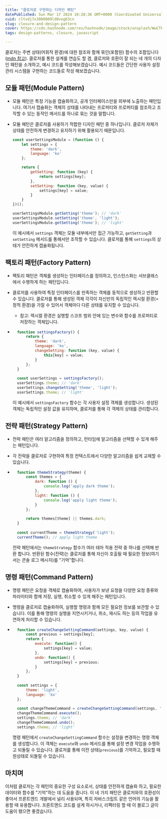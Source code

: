 ```yaml
---
title: "클로저로 구현하는 디자인 패턴"
datePublished: Sun Mar 17 2024 10:28:36 GMT+0000 (Coordinated Universal Time)
cuid: cltvdj7x3000009ld0vog63cn
slug: closure-and-design-pattern
cover: https://cdn.hashnode.com/res/hashnode/image/stock/unsplash/WwCTFNpZx8g/upload/a3b087441cfb57057370c8538009317a.jpeg
tags: design-patterns, closure, javascript

---
```


클로저는 주변 상태(어휘적 환경)에 대한 참조와 함께 묶인(포함된) 함수의 조합입니다([mdn 참고](https://developer.mozilla.org/ko/docs/Web/JavaScript/Closures)). 클로저를 통한 설계를 연습도 할 겸, 클로저와 호환이 잘 되는 네 개의 디자인 패턴을 소개하고, 예시 코드를 작성해보겠습니다. 예시 코드들은 간단한 사용자 설정 관리 시스템을 구현하는 코드들로 작성 해보겠습니다.

## 모듈 패턴(Module Pattern)

* 모듈 패턴은 특정 기능을 캡슐화하고, 공개 인터페이스만을 외부에 노출하는 패턴입니다. 여기서 캡슐화는 객체의 상태를 나타내는 프로퍼티와 프로퍼티를 참조하고 조작할 수 있는 동작인 메서드를 하나로 묶는 것을 말합니다.
    
* 모듈 패턴은 클로저를 사용하기 적합한 디자인 패턴 중 하나입니다. 클로저 자체가 상태를 안전하게 변경하고 유지하기 위해 활용되기 때문입니다.
    
    ```javascript
    const userSettingsModule = (function () {
        let settings = {
            theme: 'dark',
            language: 'ko'
        };
    
        return {
            getSetting: function (key) {
                return settings[key];
            },
            setSetting: function (key, value) {
                settings[key] = value;
            }
        }
    })();
    
    userSettingsModule.getSetting('theme'); // 'dark'
    userSettingsModule.setSetting('theme', 'light');
    userSettingsModule.getSetting('theme'); // 'light'
    ```
    
    이 예시에서 `settings` 객체는 모듈 내부에서만 접근 가능하고, `getSetting`과 `setSetting` 메서드를 통해서만 조작할 수 있습니다. 클로저를 통해 `settings`의 상태가 안전하게 캡슐화됩니다.
    

## 팩토리 패턴(Factory Pattern)

* 팩토리 패턴은 객체를 생성하는 인터페이스를 정의하고, 인스턴스화는 서브클래스에서 수행하게 하는 패턴입니다.
    
* 클로저를 사용하여 특정 인터페이스를 만족하는 객체를 동적으로 생성하고 반환할 수 있습니다. 클로저를 통해 생성된 객체 각각이 자신만의 독립적인 렉시컬 환경(=정적 환경)을 가질 수 있어서 객체마다 다른 상태를 유지할 수 있습니다.
    
    * 참고: 렉시컬 환경은 실행할 스코프 범위 안에 있는 변수와 함수를 프로퍼티로 저장하는 객체입니다.
        
* ```javascript
    function settingsFactory() {
        return {
            theme: 'dark',
            language: 'ko',
            changeSetting: function (key, value) {
                this[key] = value;
            }
        };
    }
    
    const userSettings = settingsFactory();
    userSettings.theme; // 'dark'
    userSettings.changeSetting('theme', 'light');
    userSettings.theme; // 'light'
    ```
    
    이 예시에서 `settingsFactory` 함수는 각 사용자 설정 객체를 생성합니다. 생성된 객체는 독립적인 설정 값을 유지하며, 클로저를 통해 각 객체의 상태를 관리합니다.
    

## 전략 패턴(Strategy Pattern)

* 전략 패턴은 여러 알고리즘을 정의하고, 런타임에 알고리즘을 선택할 수 있게 해주는 패턴입니다.
    
* 각 전략을 클로저로 구현하여 특정 컨텍스트에서 다양한 알고리즘을 쉽게 교체할 수 있습니다.
    
* ```javascript
    function themeStrategy(theme) {
        const themes = {
            dark: function () {
                console.log('apply dark theme');
            },
            light: function () {
                console.log('apply light theme');
            }
        };
    
        return themes[theme] || themes.dark;
    }
    
    const currentTheme = themeStrategy('light');
    currentTheme(); // apply light theme
    ```
    
    전략 패턴에서는 `themeStrategy` 함수가 여러 테마 적용 전략 중 하나를 선택해 반환 합니다. 반환된 함수(전략)는 클로저를 통해 자신이 호출될 때 필요한 정보(여기서는 콘솔 로그 메시지)를 "기억"합니다.
    

## 명령 패턴(Command Pattern)

* 명령 패턴은 요청을 객체로 캡슐화하여, 사용자가 보낸 요청을 다양한 요청 종류와 파라미터와 함께 저장, 실행, 취소할 수 있게 해주는 패턴입니다.
    
* 명령을 클로저로 캡슐화하여, 실행할 명령과 함께 모든 필요한 정보를 보관할 수 있습니다. 이를 통해 명령의 실행을 지연시키거나, 취소, 재시도 하는 등의 작업을 유연하게 처리할 수 있습니다.
    
* ```javascript
    function createChangeSettingCommand(settings, key, value) {
        const previous = settings[key];
        return {
            execute: function() {
                settings[key] = value;
            },
            undo: function() {
                settings[key] = previous;
            }
        };
    }
    
    const settings = {
        theme: 'light',
        language: 'ko'
    };
    
    const changeThemeCommand = createChangeSettingCommand(settings, 'theme', 'dark');
    changeThemeCommand.execute();
    settings.theme; // 'dark'
    changeThemeCommand.undo();
    settings.theme; // 'light'
    ```
    
    명령 패턴에서 `createChangeSettingCommand` 함수는 설정을 변경하는 명령 객체를 생성합니다. 이 객체는 `execute`와 `undo` 메서드를 통해 설정 변경 작업을 수행하고 되돌릴 수 있습니다. 클로저를 통해 이전 상태(`previous`)를 기억하고, 필요할 때 원상태로 되돌릴 수 있습니다.
    

## 마치며

이처럼 클로저는 각 패턴의 중요한 구성 요소로서, 상태를 안전하게 캡슐화 하고, 필요한 데이터와 함수를 "기억"하는 데 도움을 줍니다. 이 네 가지 패턴은 클로저와의 호환성이 좋아서 프론트엔드 개발에서 널리 사용되며, 특히 자바스크립트 같은 언어의 기능을 활용할 때 유용합니다. 프론트엔드 코드를 설계 하시거나, 리팩터링 할 때 이 블로그 글이 도움이 됐으면 좋겠습니다.